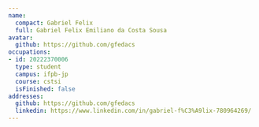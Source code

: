 ```yaml
---
name:
  compact: Gabriel Felix
  full: Gabriel Felix Emiliano da Costa Sousa
avatar:
  github: https://github.com/gfedacs
occupations:
- id: 20222370006
  type: student
  campus: ifpb-jp
  course: cstsi
  isFinished: false
addresses:
  github: https://github.com/gfedacs
  linkedin: https://www.linkedin.com/in/gabriel-f%C3%A9lix-780964269/
---
```

